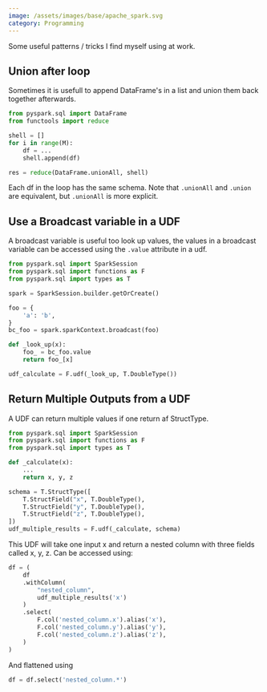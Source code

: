 ```yaml
---
image: /assets/images/base/apache_spark.svg
category: Programming
---
```


Some useful patterns / tricks I find myself using at work.<!--more-->

## Union after loop

Sometimes it is usefull to append DataFrame's in a list and union them back together afterwards.

```python
from pyspark.sql import DataFrame
from functools import reduce

shell = []
for i in range(M):
    df = ...
    shell.append(df)

res = reduce(DataFrame.unionAll, shell)
```

Each df in the loop has the same schema. Note that `.unionAll` and `.union` are equivalent, but `.unionAll` is more explicit.

## Use a Broadcast variable in a UDF

A broadcast variable is useful too look up values, the values in a broadcast variable can be accessed using the `.value` attribute in a udf.

```python
from pyspark.sql import SparkSession
from pyspark.sql import functions as F
from pyspark.sql import types as T

spark = SparkSession.builder.getOrCreate()

foo = {
    'a': 'b',
}
bc_foo = spark.sparkContext.broadcast(foo)

def _look_up(x):
    foo_ = bc_foo.value
    return foo_[x]    

udf_calculate = F.udf(_look_up, T.DoubleType())
```

## Return Multiple Outputs from a UDF

A UDF can return multiple values if one return af StructType.

```python
from pyspark.sql import SparkSession
from pyspark.sql import functions as F
from pyspark.sql import types as T

def _calculate(x):
    ...    
    return x, y, z

schema = T.StructType([
    T.StructField("x", T.DoubleType(),
    T.StructField("y", T.DoubleType(),
    T.StructField("z", T.DoubleType(),
])
udf_multiple_results = F.udf(_calculate, schema)
```

This UDF will take one input x and return a nested column with three fields called x, y, z. Can be accessed using:

```python
df = (
    df
    .withColumn(
        "nested_column",
        udf_multiple_results('x')
    )
    .select(
        F.col('nested_column.x').alias('x'),
        F.col('nested_column.y').alias('y'),
        F.col('nested_column.z').alias('z'),
    )
)
```

And flattened using

```python
df = df.select('nested_column.*')
```
